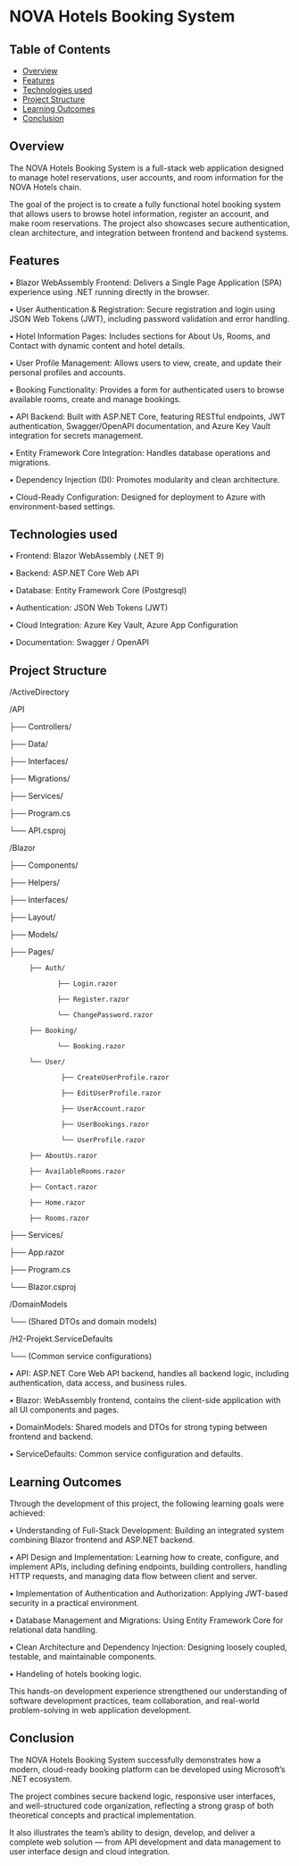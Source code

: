 # NOVA Hotels Booking System

## Table of Contents

- [Overview](#overview)
- [Features](#features)
- [Technologies used](#technologies-used)
- [Project Structure](#project-structure)
- [Learning Outcomes](#learning-outcomes)
- [Conclusion](#conclusion)

  
## Overview

The NOVA Hotels Booking System is a full-stack web application designed to manage hotel reservations, user accounts, and room information for the NOVA Hotels chain.

The goal of the project is to create a fully functional hotel booking system that allows users to browse hotel information, register an account, and make room reservations. The project also showcases secure authentication, clean architecture, and integration between frontend and backend systems.

## Features

•	Blazor WebAssembly Frontend: Delivers a Single Page Application (SPA) experience using .NET running directly in the browser.

•	User Authentication & Registration: Secure registration and login using JSON Web Tokens (JWT), including password validation and error handling.

•	Hotel Information Pages: Includes sections for About Us, Rooms, and Contact with dynamic content and hotel details.

•	User Profile Management: Allows users to view, create, and update their personal profiles and accounts.

•	Booking Functionality: Provides a form for authenticated users to browse available rooms, create and manage bookings.

•	API Backend: Built with ASP.NET Core, featuring RESTful endpoints, JWT authentication, Swagger/OpenAPI documentation, and Azure Key Vault integration for secrets management.

•	Entity Framework Core Integration: Handles database operations and migrations.

•	Dependency Injection (DI): Promotes modularity and clean architecture.

•	Cloud-Ready Configuration: Designed for deployment to Azure with environment-based settings.


## Technologies used

•	Frontend: Blazor WebAssembly (.NET 9)

•	Backend: ASP.NET Core Web API

•	Database: Entity Framework Core (Postgresql)

•	Authentication: JSON Web Tokens (JWT)

•	Cloud Integration: Azure Key Vault, Azure App Configuration

•	Documentation: Swagger / OpenAPI


## Project Structure

/ActiveDirectory

/API

  ├── Controllers/

  ├── Data/

  ├── Interfaces/

  ├── Migrations/

  ├── Services/

  ├── Program.cs

  └── API.csproj


/Blazor
 
  ├── Components/
  
  ├── Helpers/
  
  ├── Interfaces/
  
  ├── Layout/
  
  ├── Models/
  
  ├── Pages/
 
         ├── Auth/
 
                ├── Login.razor
 
                ├── Register.razor
 
                └── ChangePassword.razor
 
         ├── Booking/
 
                └── Booking.razor
  
         └── User/
 
                 ├── CreateUserProfile.razor

                 ├── EditUserProfile.razor

                 ├── UserAccount.razor

                 ├── UserBookings.razor
 
                 └── UserProfile.razor
   
         ├── AboutUs.razor
 
         ├── AvailableRooms.razor
 
         ├── Contact.razor

         ├── Home.razor
  
         ├── Rooms.razor
 
 
  ├── Services/

  ├── App.razor

  ├── Program.cs

  └── Blazor.csproj


/DomainModels

  └── (Shared DTOs and domain models)


/H2-Projekt.ServiceDefaults
 
  └── (Common service configurations)
  
•	API: ASP.NET Core Web API backend, handles all backend logic, including authentication, data access, and business rules.

•	Blazor: WebAssembly frontend, contains the client-side application with all UI components and pages.

•	DomainModels: Shared models and DTOs for strong typing between frontend and backend. 

•	ServiceDefaults: Common service configuration and defaults.

## Learning Outcomes

Through the development of this project, the following learning goals were achieved:

•	Understanding of Full-Stack Development: Building an integrated system combining Blazor frontend and ASP.NET backend.

•	API Design and Implementation: Learning how to create, configure, and implement APIs, including defining endpoints, building controllers, handling HTTP requests, and managing data flow between client and server.

•	Implementation of Authentication and Authorization: Applying JWT-based security in a practical environment.

•	Database Management and Migrations: Using Entity Framework Core for relational data handling.

•	Clean Architecture and Dependency Injection: Designing loosely coupled, testable, and maintainable components.

•	Handeling of hotels booking logic.

This hands-on development experience strengthened our understanding of software development practices, team collaboration, and real-world problem-solving in web application development.


## Conclusion

The NOVA Hotels Booking System successfully demonstrates how a modern, cloud-ready booking platform can be developed using Microsoft’s .NET ecosystem.

The project combines secure backend logic, responsive user interfaces, and well-structured code organization, reflecting a strong grasp of both theoretical concepts and practical implementation.

It also illustrates the team’s ability to design, develop, and deliver a complete web solution — from API development and data management to user interface design and cloud integration.

